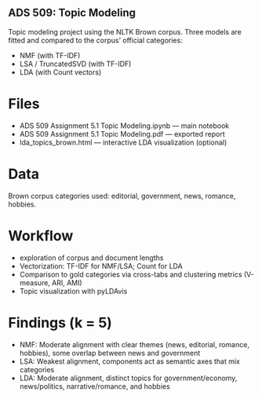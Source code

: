 ## ADS 509: Topic Modeling

Topic modeling project using the NLTK Brown corpus. Three models are fitted and compared to the corpus’ official categories:

* NMF (with TF-IDF)
* LSA / TruncatedSVD (with TF-IDF)
* LDA (with Count vectors)

# Files
* ADS 509 Assignment 5.1 Topic Modeling.ipynb — main notebook
*  ADS 509 Assignment 5.1 Topic Modeling.pdf — exported report
*  lda_topics_brown.html — interactive LDA visualization (optional)

# Data
Brown corpus categories used: editorial, government, news, romance, hobbies.

# Workflow
*  exploration of corpus and document lengths
*  Vectorization: TF-IDF for NMF/LSA; Count for LDA
*  Comparison to gold categories via cross-tabs and clustering metrics (V-measure, ARI, AMI)
*  Topic visualization with pyLDAvis

# Findings (k = 5)
*  NMF: Moderate alignment with clear themes (news, editorial, romance, hobbies), some overlap between news and government
*  LSA: Weakest alignment, components act as semantic axes that mix categories
*  LDA: Moderate alignment, distinct topics for government/economy, news/politics, narrative/romance, and hobbies
  
